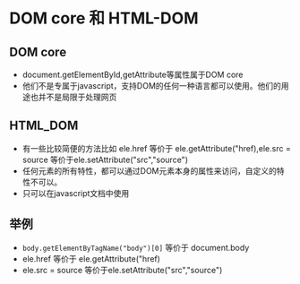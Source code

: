 # DOM core 和 HTML-DOM

## DOM core

* document.getElementById,getAttribute等属性属于DOM core
* 他们不是专属于javascript，支持DOM的任何一种语言都可以使用。他们的用途也并不是局限于处理网页

## HTML_DOM

* 有一些比较简便的方法比如  ele.href 等价于 ele.getAttribute("href),ele.src = source 等价于ele.setAttribute("src","source")
* 任何元素的所有特性，都可以通过DOM元素本身的属性来访问，自定义的特性不可以。
* 只可以在javascript文档中使用

## 举例

* ```body.getElementByTagName("body")[0]```  等价于 document.body
* ele.href 等价于 ele.getAttribute("href)
* ele.src = source 等价于ele.setAttribute("src","source")